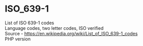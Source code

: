 # ISO_639-1
List of ISO 639-1 codes</br>
Language codes, two letter codes, ISO verified</br>
Source - https://en.wikipedia.org/wiki/List_of_ISO_639-1_codes</br>
PHP version</br>
